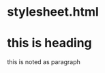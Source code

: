 # stylesheet.html
<html>
  <head>
    <link rel="https://github.com/pragna522/style.css.git " href ="style.css">
  </head>
  <body>
    <h1>this is heading</h1>
      <p>this is noted as paragraph</p>
  </body>
  </html>
